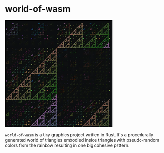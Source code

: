 # world-of-wasm

<img src="world-of-wasm.webp" width="350">

`world-of-wasm` is a tiny graphics project written in Rust.  It's a
procedurally generated world of triangles embodied inside triangles with
pseudo-random colors from the rainbow resulting in one big cohesive pattern.
